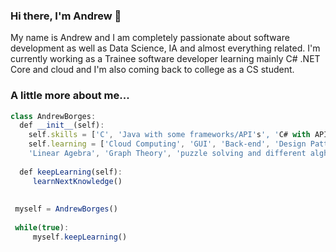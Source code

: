 ### Hi there, I'm Andrew 👋

My name is Andrew and I am completely passionate about software development as well as Data Science, IA and almost everything related. I'm currently working as a Trainee software developer learning mainly C# .NET Core and cloud and I'm also coming back to college as a CS student.

### A little more about me...

```javascript
class AndrewBorges:
  def __init__(self):
    self.skills = ['C', 'Java with some frameworks/API's', 'C# with API's and frameworks', 'Python', 'SQL', 'HTML', 'CSS', 'Javascript']
    self.learning = ['Cloud Computing', 'GUI', 'Back-end', 'Design Patterns', 'Data manipulation/visualization', 'Machine Learning', 'Deep Learning', 'statistics',
    'Linear Agebra', 'Graph Theory', 'puzzle solving and different alghorithms']
 
  def keepLearning(self):
     learnNextKnowledge()
    
    
 myself = AndrewBorges()
 
 while(true):
     myself.keepLearning()
```

